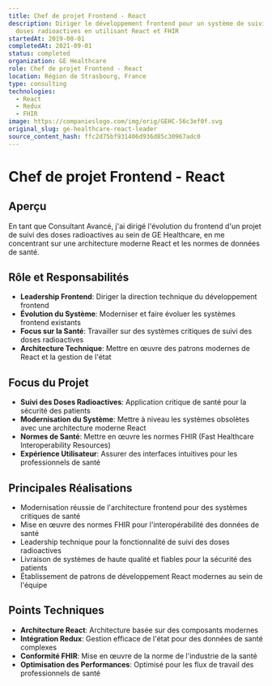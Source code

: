 ```yaml
---
title: Chef de projet Frontend - React
description: Diriger le développement frontend pour un système de suivi des
  doses radioactives en utilisant React et FHIR
startedAt: 2019-08-01
completedAt: 2021-09-01
status: completed
organization: GE Healthcare
role: Chef de projet Frontend - React
location: Région de Strasbourg, France
type: consulting
technologies:
  - React
  - Redux
  - FHIR
image: https://companieslogo.com/img/orig/GEHC-56c3ef0f.svg
original_slug: ge-healthcare-react-leader
source_content_hash: ffc2d75bf931406d936d85c30967adc0
---
```


# Chef de projet Frontend - React

## Aperçu

En tant que Consultant Avancé, j'ai dirigé l'évolution du frontend d'un projet de suivi des doses radioactives au sein de GE Healthcare, en me concentrant sur une architecture moderne React et les normes de données de santé.

## Rôle et Responsabilités

- **Leadership Frontend**: Diriger la direction technique du développement frontend
- **Évolution du Système**: Moderniser et faire évoluer les systèmes frontend existants
- **Focus sur la Santé**: Travailler sur des systèmes critiques de suivi des doses radioactives
- **Architecture Technique**: Mettre en œuvre des patrons modernes de React et la gestion de l'état

## Focus du Projet

- **Suivi des Doses Radioactives**: Application critique de santé pour la sécurité des patients
- **Modernisation du Système**: Mettre à niveau les systèmes obsolètes avec une architecture moderne React
- **Normes de Santé**: Mettre en œuvre les normes FHIR (Fast Healthcare Interoperability Resources)
- **Expérience Utilisateur**: Assurer des interfaces intuitives pour les professionnels de santé

## Principales Réalisations

- Modernisation réussie de l'architecture frontend pour des systèmes critiques de santé
- Mise en œuvre des normes FHIR pour l'interopérabilité des données de santé
- Leadership technique pour la fonctionnalité de suivi des doses radioactives
- Livraison de systèmes de haute qualité et fiables pour la sécurité des patients
- Établissement de patrons de développement React modernes au sein de l'équipe

## Points Techniques

- **Architecture React**: Architecture basée sur des composants modernes
- **Intégration Redux**: Gestion efficace de l'état pour des données de santé complexes
- **Conformité FHIR**: Mise en œuvre de la norme de l'industrie de la santé
- **Optimisation des Performances**: Optimisé pour les flux de travail des professionnels de santé
